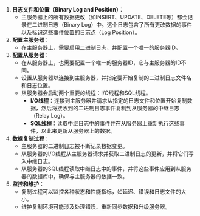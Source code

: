 1. **日志文件和位置（Binary Log and Position）**：
   - 主服务器上的所有数据更改（如INSERT、UPDATE、DELETE等）都会记录在二进制日志（Binary Log）中。这个日志包含了所有更改数据的事件以及标识这些事件位置的日志点（Log Position）。
2. **配置主服务器**：
   - 在主服务器上，需要启用二进制日志，并配置一个唯一的服务器ID。
3. **配置从服务器**：
   - 在从服务器上，也需要配置一个唯一的服务器ID，它与主服务器的ID不同。
   - 设置从服务器以连接到主服务器，并指定要开始复制的二进制日志文件名和日志位置。
   - 从服务器会启动两个重要的线程：I/O线程和SQL线程。
     - **I/O线程**：连接到主服务器并请求从指定的日志文件和位置开始复制数据，然后将接收到的二进制日志事件复制到从服务器的中继日志（Relay Log）。
     - **SQL线程**：读取中继日志中的事件并在从服务器上重新执行这些事件，以此来更新从服务器上的数据。
4. **数据复制过程**：
   - 主服务器的二进制日志被不断记录数据变更。
   - 从服务器的I/O线程从主服务器请求并获取二进制日志的更新，并将它们写入中继日志。
   - 从服务器的SQL线程读取中继日志中的事件，并将这些事件应用到从服务器的数据库中，确保与主服务器的数据一致。
5. **监控和维护**：
   - 复制过程可以监控各种状态和性能指标，如延迟、错误和日志文件的大小。
   - 维护复制环境可能涉及处理错误、重新同步数据和升级服务器。